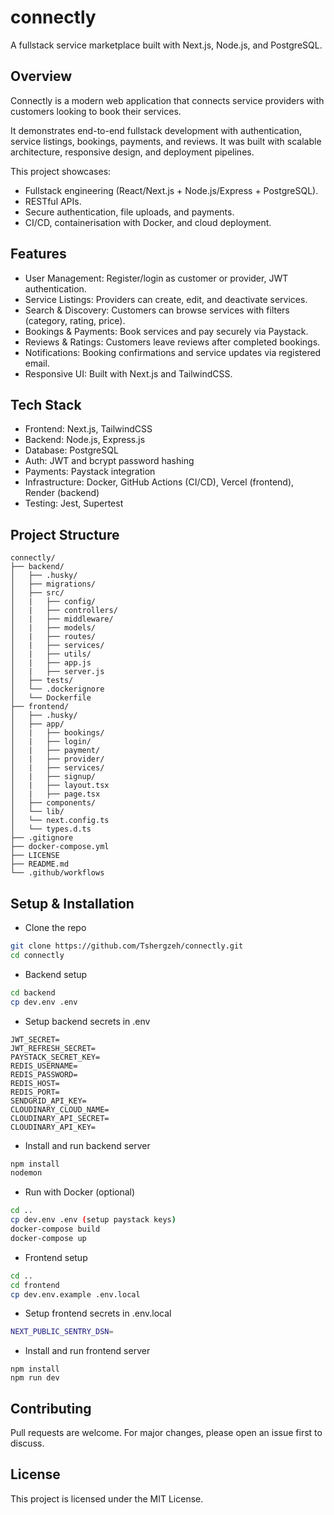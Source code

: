 # connectly

A fullstack service marketplace built with Next.js, Node.js, and PostgreSQL.

## Overview

Connectly is a modern web application that connects service providers with customers looking to book their services. 

It demonstrates end-to-end fullstack development with authentication, service listings, bookings, payments, and reviews. It was built with scalable architecture, responsive design, and deployment pipelines.

This project showcases:

- Fullstack engineering (React/Next.js + Node.js/Express + PostgreSQL).
- RESTful APIs.
- Secure authentication, file uploads, and payments.
- CI/CD, containerisation with Docker, and cloud deployment.

## Features
- User Management: Register/login as customer or provider, JWT authentication.
- Service Listings: Providers can create, edit, and deactivate services.
- Search & Discovery: Customers can browse services with filters (category, rating, price).
- Bookings & Payments: Book services and pay securely via Paystack.
- Reviews & Ratings: Customers leave reviews after completed bookings.
- Notifications: Booking confirmations and service updates via registered email.
- Responsive UI: Built with Next.js and TailwindCSS.

## Tech Stack
- Frontend: Next.js, TailwindCSS
- Backend: Node.js, Express.js
- Database: PostgreSQL
- Auth: JWT and bcrypt password hashing
- Payments: Paystack integration
- Infrastructure: Docker, GitHub Actions (CI/CD), Vercel (frontend), Render (backend)
- Testing: Jest, Supertest

## Project Structure

```
connectly/
├── backend/
│   ├── .husky/
│   ├── migrations/
│   ├── src/
│   |   ├── config/
│   |   ├── controllers/
│   |   ├── middleware/
│   |   ├── models/
│   |   ├── routes/
│   |   ├── services/
│   |   ├── utils/
│   |   ├── app.js
│   |   ├── server.js
│   ├── tests/
│   └── .dockerignore
│   └── Dockerfile
├── frontend/
│   ├── .husky/
│   ├── app/
│   |   ├── bookings/
│   |   ├── login/
│   |   ├── payment/
│   |   ├── provider/
│   |   ├── services/
│   |   ├── signup/
│   |   ├── layout.tsx
│   |   ├── page.tsx
│   ├── components/
│   └── lib/
│   └── next.config.ts
│   └── types.d.ts
├── .gitignore
├── docker-compose.yml
├── LICENSE
├── README.md
└── .github/workflows
```

## Setup & Installation
- Clone the repo
```bash
git clone https://github.com/Tshergzeh/connectly.git
cd connectly
```
- Backend setup
```bash
cd backend
cp dev.env .env
```
- Setup backend secrets in .env
```
JWT_SECRET=
JWT_REFRESH_SECRET=
PAYSTACK_SECRET_KEY=
REDIS_USERNAME=
REDIS_PASSWORD=
REDIS_HOST=
REDIS_PORT=
SENDGRID_API_KEY=
CLOUDINARY_CLOUD_NAME=
CLOUDINARY_API_SECRET=
CLOUDINARY_API_KEY=
```
- Install and run backend server
```bash
npm install
nodemon
```
- Run with Docker (optional)
```bash
cd ..
cp dev.env .env (setup paystack keys)
docker-compose build
docker-compose up
```
- Frontend setup
```bash
cd ..
cd frontend
cp dev.env.example .env.local
```
- Setup frontend secrets in .env.local
```bash
NEXT_PUBLIC_SENTRY_DSN=
```
- Install and run frontend server
```
npm install
npm run dev
```

## Contributing

Pull requests are welcome. For major changes, please open an issue first to discuss.

## License

This project is licensed under the MIT License.


